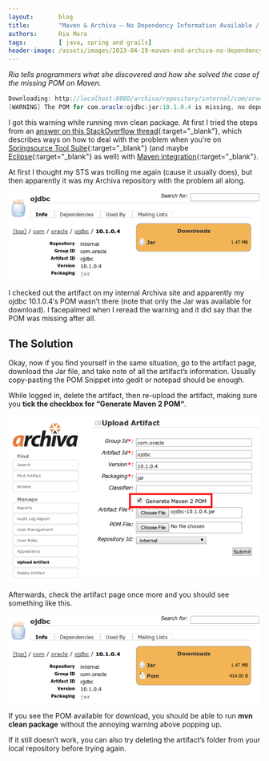 ```yaml
---
layout:       blog
title:        "Maven & Archiva – No Dependency Information Available / Missing POM"
authors:      Ria Mora
tags:         [ java, spring and grails]
header-image: /assets/images/2013-04-29-maven-and-archiva-no-dependency-Information-available-missing-POM/mavenandarchiva.png
---
```


*Ria tells programmers what she discovered and how she solved the case of the missing POM on Maven.*

```java
Downloading: http://localhost:8080/archiva/repository/internal/com/oracle/ojdbc/10.1.0.4/ojdbc-10.1.0.4.pom
[WARNING] The POM for com.oracle:ojdbc:jar:10.1.0.4 is missing, no dependency information available
```
I got this warning while running mvn clean package. At first I tried the steps from an [answer on this StackOverflow thread](https://stackoverflow.com/questions/6111408/maven2-missing-artifact-but-jars-are-in-place/6112344#6112344){:target="_blank"}, which describes ways on how to deal with the problem when you’re on [Springsource Tool Suite](https://spring.io/tools){:target="_blank"} (and maybe [Eclipse](https://www.eclipse.org/){:target="_blank"} as well) with [Maven integration](https://www.eclipse.org/m2e/){:target="_blank"}.

At first I thought my STS was trolling me again (cause it usually does), but then apparently it was my Archiva repository with the problem all along.

![Missing POM](/assets/images/2013-04-29-maven-and-archiva-no-dependency-Information-available-missing-POM/missingpom.png)

I checked out the artifact on my internal Archiva site and apparently my ojdbc 10.1.0.4′s POM wasn’t there (note that only the Jar was available for download). I facepalmed when I reread the warning and it did say that the POM was missing after all.

## The Solution

Okay, now if you find yourself in the same situation, go to the artifact page, download the Jar file, and take note of all the artifact’s information. Usually copy-pasting the POM Snippet into gedit or notepad should be enough.

While logged in, delete the artifact, then re-upload the artifact, making sure you **tick the checkbox for “Generate Maven 2 POM“**.

![Upload Artifact](/assets/images/2013-04-29-maven-and-archiva-no-dependency-Information-available-missing-POM/uploadartifact.png)

Afterwards, check the artifact page once more and you should see something like this.

![With POM](/assets/images/2013-04-29-maven-and-archiva-no-dependency-Information-available-missing-POM/withpom.png)

If you see the POM available for download, you should be able to run **mvn clean package** without the annoying warning above popping up.

If it still doesn’t work, you can also try deleting the artifact’s folder from your local repository before trying again.